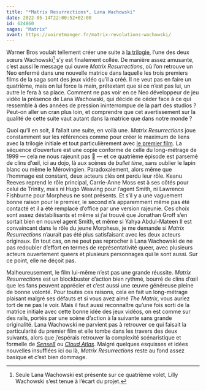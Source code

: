 ```yaml
---
title: "*Matrix Resurrections*, Lana Wachowski"
date: 2022-05-14T22:00:52+02:00
id: 624860 
sagas: "Matrix"
avant: https://voiretmanger.fr/matrix-revolutions-wachowski/
---
```


Warner Bros voulait tellement créer une suite à [la trilogie](https://voiretmanger.fr/saga/the-matrix/), l’une des deux sœurs Wachowski[^1] s’y est finalement collée. De manière assez amusante, c’est aussi le message qui ouvre *Matrix Resurrections*, où l’on retrouve un Neo enfermé dans une nouvelle matrice dans laquelle les trois premiers films de la saga sont des jeux vidéo qu’il a créé. Il ne veut pas en faire un quatrième, mais on lui force la main, prétextant que si ce n’est pas lui, un autre le fera à sa place. Comment ne pas voir en ce Neo développeur de jeu vidéo la présence de Lana Wachowski, qui décide de céder face à ce qui ressemble à des années de pression ininterrompue de la part des studios ? Peut-on aller un cran plus loin, et comprendre que cet avertissement sur la qualité de cette suite vaut autant dans la matrice que dans notre monde ?

Quoi qu’il en soit, il fallait une suite, en voilà une. *Matrix Resurrections* joue constamment sur les références comme pour créer le maximum de liens avec la trilogie initiale et tout particulièrement avec [le premier film](https://voiretmanger.fr/matrix-wachowski/). La séquence d’ouverture est une copie conforme de celle du long-métrage de 1999 — cela ne nous rajeunit pas 🥲 — et ce quatrième épisode est parsemé de clins d’œil, ici au dojo, là aux scènes de *bullet time*, sans oublier le lapin blanc ou même le Mérovingien. Paradoxalement, alors même que l’hommage est constant, deux acteurs clés ont perdu leur rôle. Keanu Reeves reprend le rôle principal, Carrie-Anne Moss est à ses côtés pour celui de Trinity, mais ni Hugo Weaving pour l’agent Smith, ni Lawrence Fishburne pour Morpheus ne sont présents. Et s’il y a une vaguement bonne raison pour le premier, le second n’a apparemment même pas été contacté et il a été remplacé d’office par une version rajeunie. Ces choix sont assez déstabilisants et même si j’ai trouvé que Jonathan Groff s’en sortait bien en nouvel agent Smith, et même si Yahya Abdul-Mateen II est convaincant dans le rôle du jeune Morpheus, je me demande si *Matrix Resurrections* n’aurait pas été plus satisfaisant avec les deux acteurs originaux. En tout cas, on ne peut pas reprocher à Lana Wachowski de ne pas redoubler d’effort en termes de représentativité queer, avec plusieurs acteurs ouvertement queers et plusieurs personnages qui le sont aussi. Sur ce point, elle ne déçoit pas.

Malheureusement, le film lui-même n’est pas une grande réussite. *Matrix Resurrections* est un blockbuster d’action bien rythmé, bourré de clins d’œil que les fans peuvent apprécier et c’est aussi une œuvre généreuse pleine de bonne volonté. Pour toutes ces raisons, cela en fait un long-métrage plaisant malgré ses défauts et si vous avez aimé *The Matrix*, vous auriez tort de ne pas le voir. Mais il faut aussi reconnaître qu’une fois sorti de la matrice initiale avec cette bonne idée des jeux vidéos, on est comme sur des rails, portés par une scène d’action à la suivante sans grande originalité. Lana Wachowski ne parvient pas à retrouver ce qui faisait la particularité du premier film et elle tombe dans les travers des deux suivants, alors que j’espérais retrouver la complexité scénaristique et formelle  de [*Sense8*](https://voiretmanger.fr/sense8-straczynski-wachowski-netflix/) ou [*Cloud Atlas*](https://voiretmanger.fr/cloud-atlas-wachowski-tykwer/). Malgré quelques esquisses et idées nouvelles insufflées ici ou là, *Matrix Resurrections* reste au fond assez basique et c’est bien dommage. 


[^1]: Seule Lana Wachowski est présente sur ce quatrième volet, Lilly Wachowski s’est tenue à l’écart du projet.